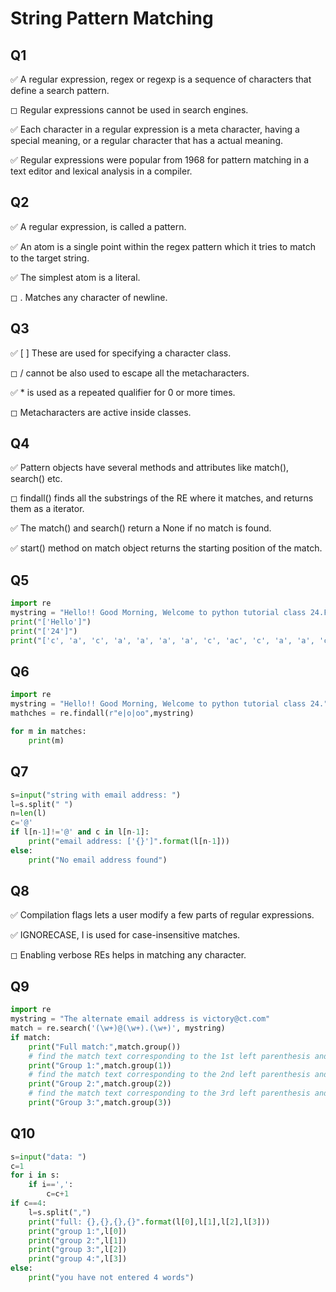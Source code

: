 # String Pattern Matching




## Q1

✅ A regular expression, regex or regexp is a sequence of characters that define a search pattern.

◻︎ Regular expressions cannot be used in search engines.

✅ Each character in a regular expression is a meta character, having a special meaning, or a regular character that has a actual meaning.

✅ Regular expressions were popular from 1968 for pattern matching in a text editor and lexical analysis in a compiler.

## Q2

✅ A regular expression, is called a pattern.

✅ An atom is a single point within the regex pattern which it tries to match to the target string.

✅ The simplest atom is a literal.

◻︎ ․ Matches any character of newline.

## Q3

✅ [ ] These are used for specifying a character class.

◻︎ / cannot be also used to escape all the metacharacters.

✅ * is used as a repeated qualifier for 0 or more times.

◻︎ Metacharacters are active inside classes.

## Q4

✅ Pattern objects have several methods and attributes like match(), search() etc.

◻︎ findall() finds all the substrings of the RE where it matches, and returns them as a iterator.

✅ The match() and search() return a None if no match is found.

✅ start() method on match object returns the starting position of the match.

## Q5


```python
import re
mystring = "Hello!! Good Morning, Welcome to python tutorial class 24.For any  queries please email to contactus@codetantra.com"
print("['Hello']")
print("['24']")
print("['c', 'a', 'c', 'a', 'a', 'a', 'a', 'c', 'ac', 'c', 'a', 'a', 'c']")
```

## Q6


```python
import re
mystring = "Hello!! Good Morning, Welcome to python tutorial class 24."
mathches = re.findall(r"e|o|oo",mystring)

for m in matches:
    print(m)
```

## Q7


```python
s=input("string with email address: ")
l=s.split(" ")
n=len(l)
c='@'
if l[n-1]!='@' and c in l[n-1]:
	print("email address: ['{}']".format(l[n-1]))
else:
	print("No email address found")
```

## Q8

✅ Compilation flags lets a user modify a few parts of regular expressions.

✅ IGNORECASE, I is used for case-insensitive matches.

◻︎ Enabling verbose REs helps in matching any character.

## Q9


```python
import re
mystring = "The alternate email address is victory@ct.com"
match = re.search('(\w+)@(\w+).(\w+)', mystring)
if match:
	print("Full match:",match.group())
	# find the match text corresponding to the 1st left parenthesis and print
	print("Group 1:",match.group(1))
	# find the match text corresponding to the 2nd left parenthesis and print
	print("Group 2:",match.group(2))
	# find the match text corresponding to the 3rd left parenthesis and print
	print("Group 3:",match.group(3))
```

## Q10


```python
s=input("data: ")
c=1
for i in s:
	if i==',':
		c=c+1
if c==4:
	l=s.split(",")
	print("full: {},{},{},{}".format(l[0],l[1],l[2],l[3]))
	print("group 1:",l[0])
	print("group 2:",l[1])
	print("group 3:",l[2])
	print("group 4:",l[3])
else:
	print("you have not entered 4 words")
```
